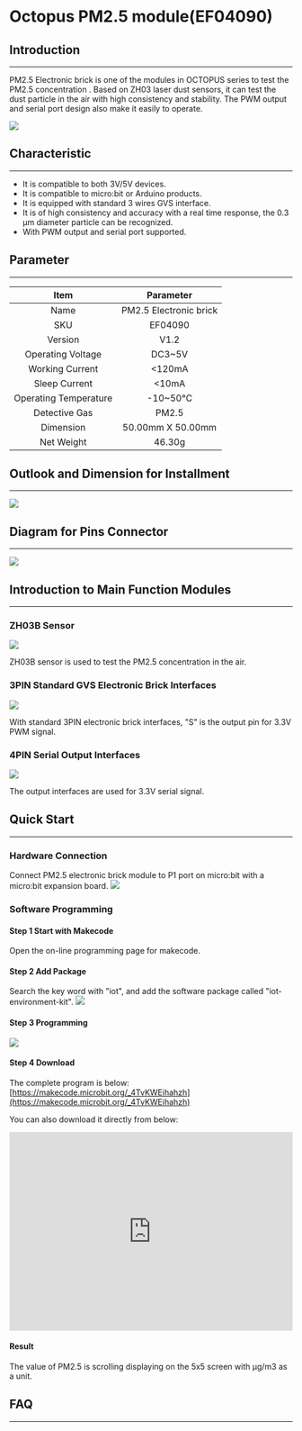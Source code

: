 # Octopus PM2.5 module(EF04090)

## Introduction
---
PM2.5 Electronic brick is one of the modules in OCTOPUS series to test the PM2.5 concentration . Based on ZH03 laser dust sensors, it can test the dust particle in the air with high consistency and stability. The PWM output and serial port design also make it easily to operate.

![](./images/a1gLsct.jpg)

## Characteristic
---
-  It is compatible to both 3V/5V devices.
- It is compatible to micro:bit or Arduino products.
- It is equipped with standard 3 wires GVS interface.
- It is of high consistency and accuracy with a real time response, the 0.3 μm diameter particle can be recognized.
- With PWM output and serial port supported.

## Parameter
---

|         Item          |       Parameter        |
| :-------------------: | :--------------------: |
|         Name          | PM2.5 Electronic brick |
|          SKU          |        EF04090         |
|        Version        |          V1.2          |
|   Operating Voltage   |         DC3~5V         |
|    Working Current    |         <120mA         |
|     Sleep Current     |         <10mA          |
| Operating Temperature |        -10~50℃         |
|     Detective Gas     |         PM2.5          |
|       Dimension       |   50.00mm X 50.00mm    |
|      Net Weight       |         46.30g         |

## Outlook and Dimension for Installment
---
![](./images/dbSMKyl.png)

## Diagram for Pins Connector
---
![](./images/MPjcy9E.png)

## Introduction to Main Function Modules
---
### ZH03B Sensor

![](./images/B6tTW6k.png)

ZH03B sensor is used to test the PM2.5 concentration in the air.

### 3PIN Standard GVS Electronic Brick Interfaces

![](./images/XN3NRcN.png)

With standard 3PIN electronic brick interfaces, "S" is the output pin for 3.3V PWM signal.

### 4PIN Serial Output Interfaces

![](./images/VjMSbCQ.png)

The output interfaces are used for 3.3V serial signal.

## Quick Start
---
### Hardware Connection
 Connect PM2.5 electronic brick module to P1 port on micro:bit with a micro:bit expansion board.
![](./images/icDTCQO.png)

### Software Programming
####  Step 1  Start with Makecode

 Open the on-line  programming page for makecode.

####  Step 2  Add Package
 Search the key word with "iot", and add the software package called "iot-environment-kit".
![](./images/JVVC7Iw.png)

#### Step 3  Programming

![](./images/Y893J8M.png)

####  Step 4  Download
The complete program is below: [https://makecode.microbit.org/_4TvKWEihahzh](https://makecode.microbit.org/_4TvKWEihahzh)

  You can also download it directly from below:
<div style="position:relative;height:0;padding-bottom:70%;overflow:hidden;"><iframe style="position:absolute;top:0;left:0;width:100%;height:100%;" src="https://makecode.microbit.org/#pub:_4TvKWEihahzh" frameborder="0" sandbox="allow-popups allow-forms allow-scripts allow-same-origin"></iframe></div>

#### Result
 The value of PM2.5 is scrolling displaying on the 5x5 screen with μg/m3 as a unit.

## FAQ
---
